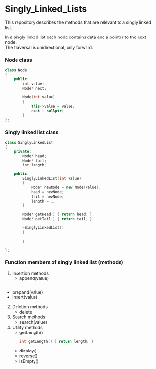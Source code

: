 # Singly_Linked_Lists
This repository describes the methods that are relevant to a singly linked list.

In a singly linked list each node contains data and a pointer to the next node. <br>
The traversal is unidirectional, only forward.

### Node class 

```cpp
class Node 
{
    public:
        int value;
        Node* next;
    
        Node(int value)
        {
            this->value = value;
            next = nullptr;
        }
};
```

### Singly linked list class

```cpp
class SinglyLinkedList
{
    private:
        Node* head;
        Node* tail;
        int length;

    public:
        SinglyLinkedList(int value)
        {
            Node* newNode = new Node(value);
            head = newNode;
            tail = newNode;
            length = 1;
        }

        Node* getHead() { return head; } 
        Node* getTail() { return tail; }

        ~SinglyLinkedList()
        {
          
        }

};
```

### Function members of singly linked list (methods)

1. Insertion methods
   - append(value)
  ```cpp

  ```
   - prepand(value)
   - insert(value)
2. Deletion methods
   - delete
3. Search methods
   - search(value)
4. Utility methods
   - getLength()
      ```cpp
      int getLength() { return length; }
      ```
   - display()
   - reverse()
   - isEmpty()
